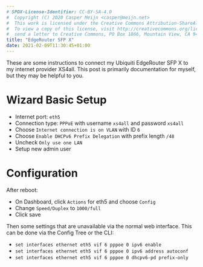```yaml
---
# SPDX-License-Identifier: CC-BY-SA-4.0
#  Copyright (C) 2020 Casper Meijn <casper@meijn.net>
#  This work is licensed under the Creative Commons Attribution-ShareAlike 4.0 International License. 
#  To view a copy of this license, visit http://creativecommons.org/licenses/by-sa/4.0/ or 
#  send a letter to Creative Commons, PO Box 1866, Mountain View, CA 94042, USA.
title: "EdgeRouter SFP X"
date: 2021-02-09T11:30:45+01:00
---
```


These are some instructions to connect my Ubiquiti EdgeRouter SFP X to my internet provider XS4all.
This post is primarily documentation for myself, but they may be helpful to you.

# Wizard Basic Setup
- Internet port: `eth5`
- Connection type: `PPPoE` with username `xs4all` and password `xs4all`
- Choose `Internet connection is on VLAN` with ID `6`
- Choose `Enable DHCPv6 Prefix Delegation` with prefix length `/48`
- Uncheck `Only use one LAN`
- Setup new admin user

# Configuration
After reboot:
- On Dashboard, click `Actions` for eth5 and choose `Config`
- Change `Speed/Duplex` to `1000/full`
- Click save
    
Then some settings that are unavailable via the normal web interface. This can be done via the Config Tree or the CLI:
- `set interfaces ethernet eth5 vif 6 pppoe 0 ipv6 enable`
- `set interfaces ethernet eth5 vif 6 pppoe 0 ipv6 address autoconf`
- `set interfaces ethernet eth5 vif 6 pppoe 0 dhcpv6-pd prefix-only`

